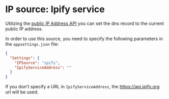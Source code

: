 # IP source: Ipify service

Utilizing the [public IP Address API](https://www.ipify.org/) you can set the dns record to the current public IP address.

In order to use this source, you need to specify the following parameters in the `appsettings.json` file:

```json
{
  "Settings": {
    "IPSource": "ipify",
    "IpifyServiceAddress": ""
  }
}
```

If you don't specify a URL in `IpifyServiceAddress`, the https://api.ipify.org url will be used.
